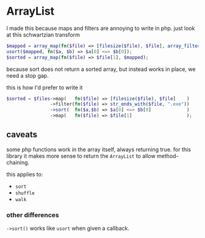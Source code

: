 # ArrayList

I made this because maps and filters are annoying to write in php.
just look at this schwartzian transform

```php
$mapped = array_map(fn($file) => [filesize($file), $file], array_filter($files, fn($file) => str_ends_with($file, ".exe")));
usort($mapped, fn($a, $b) => $a[0] <=> $b[0]);
$sorted = array_map(fn($file) => $file[1], $mapped);
```

because sort does not return a sorted array, but instead works in place, we
need a stop gap.

this is how I'd prefer to write it

```php
$sorted = $files->map(   fn($file) => [filesize($file), $file]    )
                ->filter(fn($file) => str_ends_with($file, ".exe"))
                ->sort(  fn($a,$b) => $a[0] <=> $b[0]             )
                ->map(   fn($file) => $file[1]                    );
```

## caveats

some php functions work in the array itself, always returning true. for this
library it makes more sense to return the `ArrayList` to allow method-chaining.

this applies to:
 - `sort`
 - `shuffle`
 - `walk`

### other differences

`->sort()` works like `usort` when given a callback.

